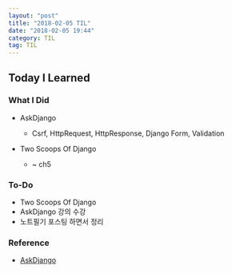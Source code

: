 ```yaml
---
layout: "post"
title: "2018-02-05 TIL"
date: "2018-02-05 19:44"
category: TIL
tag: TIL
---
```


## Today I Learned

### What I Did

- AskDjango
  - Csrf, HttpRequest, HttpResponse, Django Form, Validation

- Two Scoops Of Django
  - ~ ch5

### To-Do

* Two Scoops Of Django
* AskDjango 강의 수강
* 노트필기 포스팅 하면서 정리

### Reference
* [AskDjango](https://nomade.kr/vod/django/)
